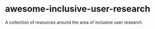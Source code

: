 # awesome-inclusive-user-research
A collection of resources around the area of inclusive user research
